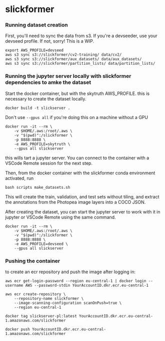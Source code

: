 # slickformer

### Running dataset creation

First, you'll need to sync the data from s3. If you're a devseeder, use your devseed profile. If not, sorry! This is a WIP.

```
export AWS_PROFILE=devseed
aws s3 sync s3://slickformer/cv2-training/ data/cv2/
aws s3 sync s3://slickformer/aux_datasets/ data/aux_datasets/
aws s3 sync s3://slickformer/partition_lists/ data/partition_lists/
```

### Running the jupyter server locally with slickformer dependencies to amke the dataset

Start the docker container, but with the skytruth AWS_PROFILE. this is necessary to create the dataset locally.

```
docker build -t slickserver .
```
Don't use `--gpus all` if you're doing this on a machine without a GPU
```
docker run -it --rm \
    -v $HOME/.aws:/root/.aws \
    -v "$(pwd)":/slickformer \
    -p 8888:8888 \
    -e AWS_PROFILE=skytruth \
    --gpus all slickserver
```

this wills tart a jupyter server. You can connect to the container with a VSCode Remote session for the next step.

Then, from the docker container with the slickformer conda environment activated, run

`bash scripts make_datasets.sh`

This will create the train, validation, and test sets without tiling, and extract the annotations from the Photopea image layers into a COCO JSON.

After creating the dataset, you can start the jupyter server to work with it in jupyter or VSCode Remote using the same command.

```
docker run -it --rm \
    -v $HOME/.aws:/root/.aws \
    -v "$(pwd)":/slickformer \
    -p 8888:8888 \
    -e AWS_PROFILE=devseed \
    --gpus all slickserver
```

### Pushing the container

to create an ecr repository and push the image after logging in:

`aws ecr get-login-password --region eu-central-1 | docker login --username AWS --password-stdin YourAccountID.dkr.ecr.eu-central-1`

```
aws ecr create-repository \
    --repository-name slickformer \     
    --image-scanning-configuration scanOnPush=true \
    --region eu-central-1

docker tag slickserver-pl:latest YourAccountID.dkr.ecr.eu-central-1.amazonaws.com/slickformer

docker push YourAccountID.dkr.ecr.eu-central-1.amazonaws.com/slickformer
```
